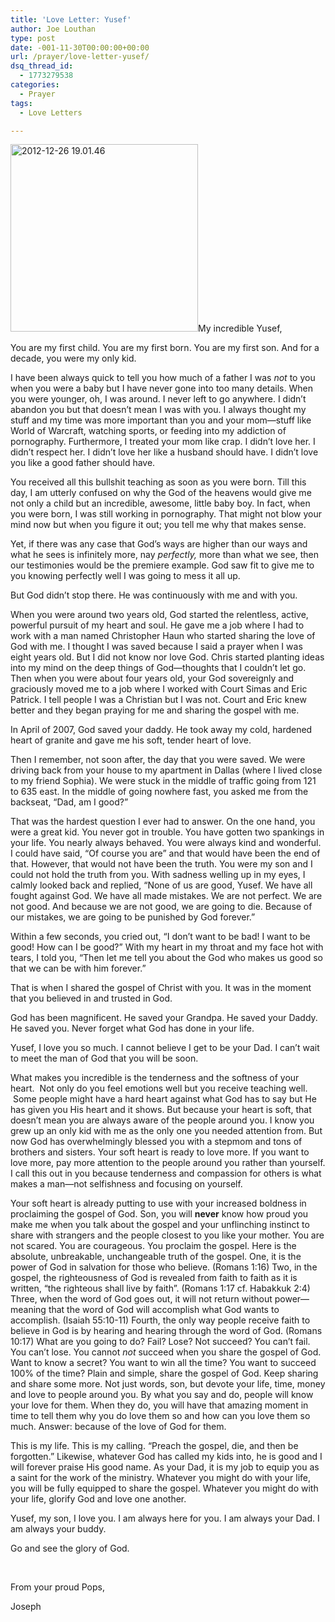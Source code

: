 ```yaml
---
title: 'Love Letter: Yusef'
author: Joe Louthan
type: post
date: -001-11-30T00:00:00+00:00
url: /prayer/love-letter-yusef/
dsq_thread_id:
  - 1773279538
categories:
  - Prayer
tags:
  - Love Letters

---
```

[<img class="alignright size-medium wp-image-1944" alt="2012-12-26 19.01.46" src="https://i1.wp.com/theologic.us/wp-content/uploads/2013/04/2012-12-26-19.01.46.jpg?resize=300%2C300" width="300" height="300" data-recalc-dims="1" />][1]My incredible Yusef,

You are my first child. You are my first born. You are my first son. And for a decade, you were my only kid.

I have been always quick to tell you how much of a father I was _not_ to you when you were a baby but I have never gone into too many details. When you were younger, oh, I was around. I never left to go anywhere. I didn’t abandon you but that doesn’t mean I was with you. I always thought my stuff and my time was more important than you and your mom—stuff like World of Warcraft, watching sports, or feeding into my addiction of pornography. Furthermore, I treated your mom like crap. I didn’t love her. I didn’t respect her. I didn’t love her like a husband should have. I didn’t love you like a good father should have.

You received all this bullshit teaching as soon as you were born. Till this day, I am utterly confused on why the God of the heavens would give me not only a child but an incredible, awesome, little baby boy. In fact, when you were born, I was still working in pornography. That might not blow your mind now but when you figure it out; you tell me why that makes sense.

Yet, if there was any case that God’s ways are higher than our ways and what he sees is infinitely more, nay _perfectly,_ more than what we see, then our testimonies would be the premiere example. God saw fit to give me to you knowing perfectly well I was going to mess it all up.

But God didn’t stop there. He was continuously with me and with you.

When you were around two years old, God started the relentless, active, powerful pursuit of my heart and soul. He gave me a job where I had to work with a man named Christopher Haun who started sharing the love of God with me. I thought I was saved because I said a prayer when I was eight years old. But I did not know nor love God. Chris started planting ideas into my mind on the deep things of God—thoughts that I couldn’t let go. Then when you were about four years old, your God sovereignly and graciously moved me to a job where I worked with Court Simas and Eric Patrick. I tell people I was a Christian but I was not. Court and Eric knew better and they began praying for me and sharing the gospel with me.

In April of 2007, God saved your daddy. He took away my cold, hardened heart of granite and gave me his soft, tender heart of love.

Then I remember, not soon after, the day that you were saved. We were driving back from your house to my apartment in Dallas (where I lived close to my friend Sophia). We were stuck in the middle of traffic going from 121 to 635 east. In the middle of going nowhere fast, you asked me from the backseat, “Dad, am I good?”

That was the hardest question I ever had to answer. On the one hand, you were a great kid. You never got in trouble. You have gotten two spankings in your life. You nearly always behaved. You were always kind and wonderful. I could have said, “Of course you are” and that would have been the end of that. However, that would not have been the truth. You were my son and I could not hold the truth from you. With sadness welling up in my eyes, I calmly looked back and replied, “None of us are good, Yusef. We have all fought against God. We have all made mistakes. We are not perfect. We are not good. And because we are not good, we are going to die. Because of our mistakes, we are going to be punished by God forever.”

Within a few seconds, you cried out, “I don’t want to be bad! I want to be good! How can I be good?” With my heart in my throat and my face hot with tears, I told you, “Then let me tell you about the God who makes us good so that we can be with him forever.”

That is when I shared the gospel of Christ with you. It was in the moment that you believed in and trusted in God.

God has been magnificent. He saved your Grandpa. He saved your Daddy. He saved you. Never forget what God has done in your life.

Yusef, I love you so much. I cannot believe I get to be your Dad. I can’t wait to meet the man of God that you will be soon.

What makes you incredible is the tenderness and the softness of your heart.  Not only do you feel emotions well but you receive teaching well.  Some people might have a hard heart against what God has to say but He has given you His heart and it shows. But because your heart is soft, that doesn’t mean you are always aware of the people around you. I know you grew up an only kid with me as the only one you needed attention from. But now God has overwhelmingly blessed you with a stepmom and tons of brothers and sisters. Your soft heart is ready to love more. If you want to love more, pay more attention to the people around you rather than yourself. I call this out in you because tenderness and compassion for others is what makes a man—not selfishness and focusing on yourself.

Your soft heart is already putting to use with your increased boldness in proclaiming the gospel of God. Son, you will **never** know how proud you make me when you talk about the gospel and your unflinching instinct to share with strangers and the people closest to you like your mother. You are not scared. You are courageous. You proclaim the gospel. Here is the absolute, unbreakable, unchangeable truth of the gospel. One, it is the power of God in salvation for those who believe. (Romans 1:16) Two, in the gospel, the righteousness of God is revealed from faith to faith as it is written, “the righteous shall live by faith”. (Romans 1:17 cf. Habakkuk 2:4) Three, when the word of God goes out, it will not return without power—meaning that the word of God will accomplish what God wants to accomplish. (Isaiah 55:10-11) Fourth, the only way people receive faith to believe in God is by hearing and hearing through the word of God. (Romans 10:17) What are you going to do? Fail? Lose? Not succeed? You can’t fail. You can’t lose. You cannot _not_ succeed when you share the gospel of God. Want to know a secret? You want to win all the time? You want to succeed 100% of the time? Plain and simple, share the gospel of God. Keep sharing and share some more. Not just words, son, but devote your life, time, money and love to people around you. By what you say and do, people will know your love for them. When they do, you will have that amazing moment in time to tell them why you do love them so and how can you love them so much. Answer: because of the love of God for them.

This is my life. This is my calling. “Preach the gospel, die, and then be forgotten.” Likewise, whatever God has called my kids into, he is good and I will forever praise His good name. As your Dad, it is my job to equip you as a saint for the work of the ministry. Whatever you might do with your life, you will be fully equipped to share the gospel. Whatever you might do with your life, glorify God and love one another.

Yusef, my son, I love you. I am always here for you. I am always your Dad. I am always your buddy.

Go and see the glory of God.

&nbsp;

From your proud Pops,

Joseph

 [1]: https://i1.wp.com/theologic.us/wp-content/uploads/2013/04/2012-12-26-19.01.46.jpg